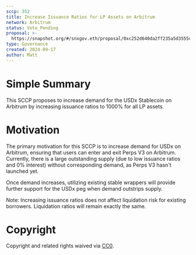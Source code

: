 ```yaml
---
sccp: 352
title: Increase Issuance Ratios for LP Assets on Arbitrum
network: Arbitrum
status: Vote_Pending
proposal: >-
  https://snapshot.org/#/snxgov.eth/proposal/0xc252d640da2ff235a5d3555c1aa6ceabe70a7d1f551bc465263f9a76afd65f35
type: Governance
created: 2024-09-17
author: Matt
---
```


# Simple Summary

This SCCP proposes to increase demand for the USDx Stablecoin on Arbitrum by increasing issuance ratios to 1000% for all LP assets.

# Motivation

The primary motivation for this SCCP is to increase demand for USDx on Arbitrum, ensuring that users can enter and exit Perps V3 on Arbitrum. Currently, there is a large outstanding supply (due to low issuance ratios and 0% interest) without corresponding demand, as Perps V3 hasn't launched yet.

Once demand increases, utilizing existing stable wrappers will provide further support for the USDx peg when demand outstrips supply.

Note: Increasing issuance ratios does not affect liquidation risk for existing borrowers. Liquidation ratios will remain exactly the same.
# Copyright
Copyright and related rights waived via [CC0](https://creativecommons.org/publicdomain/zero/1.0/).
